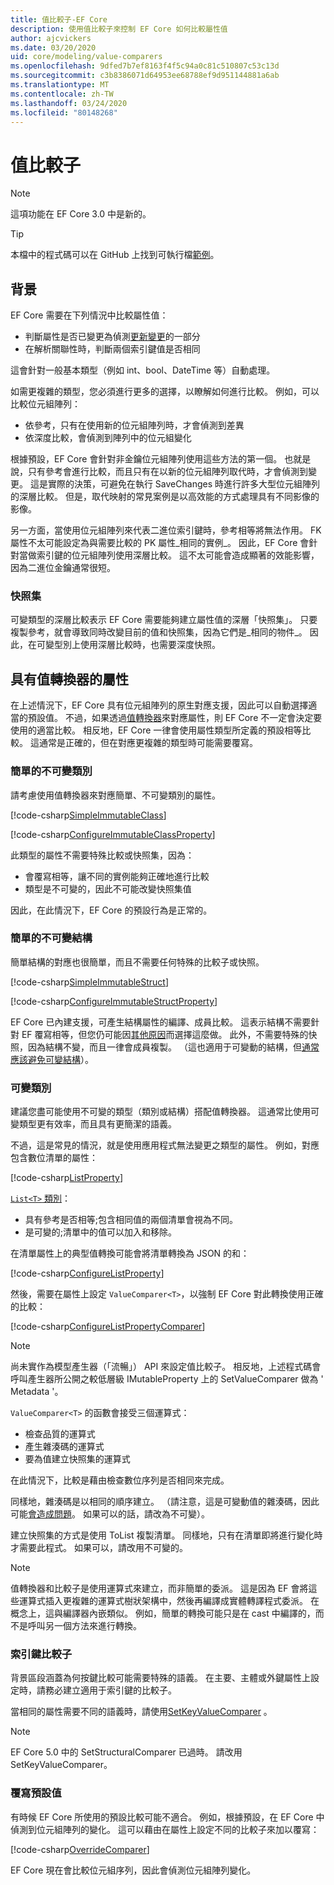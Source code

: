 ```yaml
---
title: 值比較子-EF Core
description: 使用值比較子來控制 EF Core 如何比較屬性值
author: ajcvickers
ms.date: 03/20/2020
uid: core/modeling/value-comparers
ms.openlocfilehash: 9dfed7b7ef8163f4f5c94a0c81c510807c53c13d
ms.sourcegitcommit: c3b8386071d64953ee68788ef9d951144881a6ab
ms.translationtype: MT
ms.contentlocale: zh-TW
ms.lasthandoff: 03/24/2020
ms.locfileid: "80148268"
---
```

# <a name="value-comparers"></a>值比較子

> [!NOTE]  
> 這項功能在 EF Core 3.0 中是新的。

> [!TIP]  
> 本檔中的程式碼可以在 GitHub 上找到可執行檔[範例](https://github.com/dotnet/EntityFramework.Docs/tree/master/samples/core/Modeling/ValueConversions/)。

## <a name="background"></a>背景

EF Core 需要在下列情況中比較屬性值：

* 判斷屬性是否已變更為偵測[更新變更](xref:core/saving/basic)的一部分
* 在解析關聯性時，判斷兩個索引鍵值是否相同 

這會針對一般基本類型（例如 int、bool、DateTime 等）自動處理。

如需更複雜的類型，您必須進行更多的選擇，以瞭解如何進行比較。
例如，可以比較位元組陣列：

* 依參考，只有在使用新的位元組陣列時，才會偵測到差異
* 依深度比較，會偵測到陣列中的位元組變化

根據預設，EF Core 會針對非金鑰位元組陣列使用這些方法的第一個。
也就是說，只有參考會進行比較，而且只有在以新的位元組陣列取代時，才會偵測到變更。
這是實際的決策，可避免在執行 SaveChanges 時進行許多大型位元組陣列的深層比較。
但是，取代映射的常見案例是以高效能的方式處理具有不同影像的影像。

另一方面，當使用位元組陣列來代表二進位索引鍵時，參考相等將無法作用。
FK 屬性不太可能設定為與需要比較的 PK 屬性_相同的實例_。
因此，EF Core 會針對當做索引鍵的位元組陣列使用深層比較。
這不太可能會造成顯著的效能影響，因為二進位金鑰通常很短。

### <a name="snapshots"></a>快照集

可變類型的深層比較表示 EF Core 需要能夠建立屬性值的深層「快照集」。
只要複製參考，就會導致同時改變目前的值和快照集，因為它們是_相同的物件_。
因此，在可變型別上使用深層比較時，也需要深度快照。

## <a name="properties-with-value-converters"></a>具有值轉換器的屬性

在上述情況下，EF Core 具有位元組陣列的原生對應支援，因此可以自動選擇適當的預設值。
不過，如果透過[值轉換器](xref:core/modeling/value-conversions)來對應屬性，則 EF Core 不一定會決定要使用的適當比較。
相反地，EF Core 一律會使用屬性類型所定義的預設相等比較。
這通常是正確的，但在對應更複雜的類型時可能需要覆寫。

### <a name="simple-immutable-classes"></a>簡單的不可變類別

請考慮使用值轉換器來對應簡單、不可變類別的屬性。

[!code-csharp[SimpleImmutableClass](../../../samples/core/Modeling/ValueConversions/MappingImmutableClassProperty.cs?name=SimpleImmutableClass)]

[!code-csharp[ConfigureImmutableClassProperty](../../../samples/core/Modeling/ValueConversions/MappingImmutableClassProperty.cs?name=ConfigureImmutableClassProperty)]

此類型的屬性不需要特殊比較或快照集，因為：
* 會覆寫相等，讓不同的實例能夠正確地進行比較
* 類型是不可變的，因此不可能改變快照集值

因此，在此情況下，EF Core 的預設行為是正常的。

### <a name="simple-immutable-structs"></a>簡單的不可變結構

簡單結構的對應也很簡單，而且不需要任何特殊的比較子或快照。

[!code-csharp[SimpleImmutableStruct](../../../samples/core/Modeling/ValueConversions/MappingImmutableStructProperty.cs?name=SimpleImmutableStruct)]

[!code-csharp[ConfigureImmutableStructProperty](../../../samples/core/Modeling/ValueConversions/MappingImmutableStructProperty.cs?name=ConfigureImmutableStructProperty)]

EF Core 已內建支援，可產生結構屬性的編譯、成員比較。
這表示結構不需要針對 EF 覆寫相等，但您仍可能因[其他原因](/dotnet/csharp/programming-guide/statements-expressions-operators/how-to-define-value-equality-for-a-type)而選擇這麼做。
此外，不需要特殊的快照，因為結構不變，而且一律會成員複製。
（這也適用于可變動的結構，但[通常應該避免可變結構](/dotnet/csharp/write-safe-efficient-code)）。

### <a name="mutable-classes"></a>可變類別

建議您盡可能使用不可變的類型（類別或結構）搭配值轉換器。
這通常比使用可變類型更有效率，而且具有更簡潔的語義。

不過，這是常見的情況，就是使用應用程式無法變更之類型的屬性。
例如，對應包含數位清單的屬性： 

[!code-csharp[ListProperty](../../../samples/core/Modeling/ValueConversions/MappingListProperty.cs?name=ListProperty)]

[`List<T>` 類別](/dotnet/api/system.collections.generic.list-1?view=netstandard-2.1)：
* 具有參考是否相等;包含相同值的兩個清單會視為不同。
* 是可變的;清單中的值可以加入和移除。

在清單屬性上的典型值轉換可能會將清單轉換為 JSON 的和：

[!code-csharp[ConfigureListProperty](../../../samples/core/Modeling/ValueConversions/MappingListProperty.cs?name=ConfigureListProperty)]

然後，需要在屬性上設定 `ValueComparer<T>`，以強制 EF Core 對此轉換使用正確的比較：

[!code-csharp[ConfigureListPropertyComparer](../../../samples/core/Modeling/ValueConversions/MappingListProperty.cs?name=ConfigureListPropertyComparer)]

> [!NOTE]  
> 尚未實作為模型產生器（「流暢」） API 來設定值比較子。
> 相反地，上述程式碼會呼叫產生器所公開之較低層級 IMutableProperty 上的 SetValueComparer 做為 ' Metadata '。

`ValueComparer<T>` 的函數會接受三個運算式：
* 檢查品質的運算式
* 產生雜湊碼的運算式
* 要為值建立快照集的運算式  

在此情況下，比較是藉由檢查數位序列是否相同來完成。

同樣地，雜湊碼是以相同的順序建立。
（請注意，這是可變動值的雜湊碼，因此可能[會造成問題](https://ericlippert.com/2011/02/28/guidelines-and-rules-for-gethashcode/)。
如果可以的話，請改為不可變）。

建立快照集的方式是使用 ToList 複製清單。
同樣地，只有在清單即將進行變化時才需要此程式。
如果可以，請改用不可變的。 

> [!NOTE]  
> 值轉換器和比較子是使用運算式來建立，而非簡單的委派。
> 這是因為 EF 會將這些運算式插入更複雜的運算式樹狀架構中，然後再編譯成實體轉譯程式委派。
> 在概念上，這與編譯器內嵌類似。
> 例如，簡單的轉換可能只是在 cast 中編譯的，而不是呼叫另一個方法來進行轉換。    

### <a name="key-comparers"></a>索引鍵比較子

背景區段涵蓋為何按鍵比較可能需要特殊的語義。
在主要、主體或外鍵屬性上設定時，請務必建立適用于索引鍵的比較子。

當相同的屬性需要不同的語義時，請使用[SetKeyValueComparer](/dotnet/api/microsoft.entityframeworkcore.mutablepropertyextensions.setkeyvaluecomparer?view=efcore-3.1) 。

> [!NOTE]  
> EF Core 5.0 中的 SetStructuralComparer 已過時。
> 請改用 SetKeyValueComparer。

### <a name="overriding-defaults"></a>覆寫預設值

有時候 EF Core 所使用的預設比較可能不適合。
例如，根據預設，在 EF Core 中偵測到位元組陣列的變化。
這可以藉由在屬性上設定不同的比較子來加以覆寫： 

[!code-csharp[OverrideComparer](../../../samples/core/Modeling/ValueConversions/OverridingByteArrayComparisons.cs?name=OverrideComparer)]

EF Core 現在會比較位元組序列，因此會偵測位元組陣列變化。
